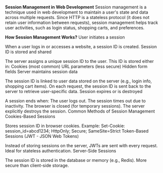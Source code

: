 **Session Management in Web Development**
Session management is a technique used in web development to maintain a user's state and data across multiple requests. Since HTTP is a stateless protocol (it does not retain user information between requests), session management helps track user activities, such as login status, shopping carts, and preferences.

**How Session Management Works?**
User initiates a session

When a user logs in or accesses a website, a session ID is created.
Session ID is stored and shared

The server assigns a unique session ID to the user.
This ID is stored either in:
Cookies (most common)
URL parameters (less secure)
Hidden form fields
Server maintains session data

The session ID is linked to user data stored on the server (e.g., login info, shopping cart items).
On each request, the session ID is sent back to the server to retrieve user-specific data.
Session expires or is destroyed

A session ends when:
The user logs out.
The session times out due to inactivity.
The browser is closed (for temporary sessions).
The server explicitly destroys the session.
Common Methods of Session Management
Cookies-Based Sessions

Stores session ID in browser cookies.
Example: Set-Cookie: session_id=abcd1234; HttpOnly; Secure; SameSite=Strict
Token-Based Sessions (JWT - JSON Web Tokens)

Instead of storing sessions on the server, JWTs are sent with every request.
Ideal for stateless authentication.
Server-Side Sessions

The session ID is stored in the database or memory (e.g., Redis).
More secure than client-side storage.